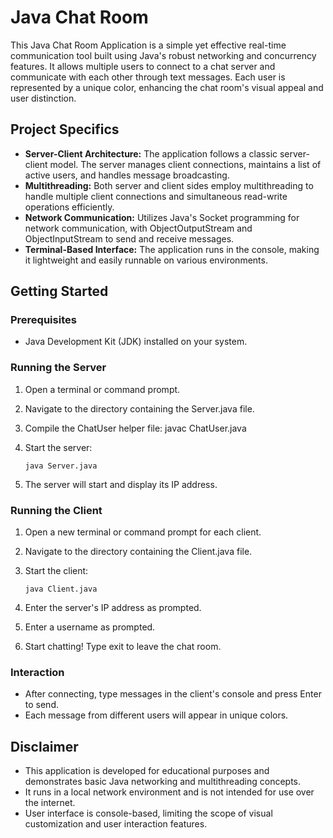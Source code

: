# Java Chat Room
This Java Chat Room Application is a simple yet effective real-time communication tool built using Java's robust networking and concurrency features. It allows multiple users to connect to a chat server and communicate with each other through text messages. Each user is represented by a unique color, enhancing the chat room's visual appeal and user distinction.

## Project Specifics
- **Server-Client Architecture:** The application follows a classic server-client model. The server manages client connections, maintains a list of active users, and handles message broadcasting.
- **Multithreading:** Both server and client sides employ multithreading to handle multiple client connections and simultaneous read-write operations efficiently.
- **Network Communication:** Utilizes Java's Socket programming for network communication, with ObjectOutputStream and ObjectInputStream to send and receive messages.
- **Terminal-Based Interface:** The application runs in the console, making it lightweight and easily runnable on various environments.


## Getting Started
### Prerequisites
- Java Development Kit (JDK) installed on your system.

### Running the Server
1. Open a terminal or command prompt.
2. Navigate to the directory containing the Server.java file.
3. Compile the ChatUser helper file: javac ChatUser.java
4. Start the server:

   `java Server.java`
   
6. The server will start and display its IP address.

### Running the Client
1. Open a new terminal or command prompt for each client.
2. Navigate to the directory containing the Client.java file.
3. Start the client:

   `java Client.java`
   
5. Enter the server's IP address as prompted.
6. Enter a username as prompted.
7. Start chatting! Type exit to leave the chat room.

### Interaction
- After connecting, type messages in the client's console and press Enter to send.
- Each message from different users will appear in unique colors.

## Disclaimer
- This application is developed for educational purposes and demonstrates basic Java networking and multithreading concepts.
- It runs in a local network environment and is not intended for use over the internet.
- User interface is console-based, limiting the scope of visual customization and user interaction features.
